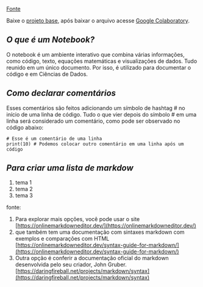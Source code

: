 [Fonte](https://cursos.alura.com.br/course/python-data-science-primeiros-passos/task/123720?b2cUser=true)


Baixe o [projeto base](https://cdn3.gnarususercontent.com.br/2922-python-data-science/Projeto_Python_Data_Science.ipynb), após baixar o arquivo acesse  [Google Colaboratory](https://colab.research.google.com/notebooks/welcome.ipynb). 

## ***O que é um Notebook?***

O notebook é um ambiente interativo que combina várias informações, como código, texto, equações matemáticas e visualizações de dados. Tudo reunido em um único documento. Por isso, é utilizado para documentar o código e em Ciências de Dados.

## ***Como declarar comentários***


Esses comentários são feitos adicionando um símbolo de hashtag # no início de uma linha de código. Tudo o que vier depois do símbolo # em uma linha será considerado um comentário, como pode ser observado no código abaixo:

```
# Esse é um comentário de uma linha
print(10) # Podemos colocar outro comentário em uma linha após um código
```

## ***Para criar uma lista de markdow***

1. tema 1
2. tema 2
3.  tema 3

fonte:

1. Para explorar mais opções, você pode usar o site [https://onlinemarkdowneditor.dev/](https://onlinemarkdowneditor.dev/)
2. que também tem uma documentação com sintaxes markdown com exemplos e comparações com HTML [https://onlinemarkdowneditor.dev/syntax-guide-for-markdown/](https://onlinemarkdowneditor.dev/syntax-guide-for-markdown/)
2.  Outra opção é conferir a documentação oficial do markdown desenvolvida pelo seu criador, John Gruber. [https://daringfireball.net/projects/markdown/syntax](https://daringfireball.net/projects/markdown/syntax)